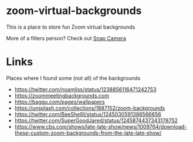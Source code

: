 # zoom-virtual-backgrounds

This is a place to store fun Zoom virtual backgrounds

More of a filters person? Check out [Snap Camera](https://snapcamera.snapchat.com/)


# Links

Places where I found some (not all) of the backgrounds
* https://twitter.com/noamliss/status/1238856116471242753
* https://zoommeetingbackgrounds.com
* https://baggu.com/pages/wallpapers
* https://unsplash.com/collections/1887152/zoom-backgrounds
* https://twitter.com/BeeShellll/status/1245030591386566656
* https://twitter.com/SuperGoodJared/status/1245874437343178752
* https://www.cbs.com/shows/late-late-show/news/1009764/download-these-custom-zoom-backgrounds-from-the-late-late-show/
